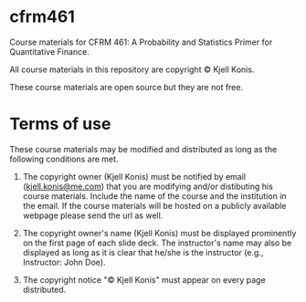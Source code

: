 # cfrm461
Course materials for CFRM 461: A Probability and Statistics Primer for Quantitative Finance.

All course materials in this repository are copyright © Kjell Konis.

These course materials are open source but they are not free. 

# Terms of use

These course materials may be modified and distributed as long as the following conditions are met.

1. The copyright owner (Kjell Konis) must be notified by email (kjell.konis@me.com) that you are modifying and/or distibuting his course materials.  Include the name of the course and the institution in the email. If the course materials will be hosted on a publicly available webpage please send the url as well.

2. The copyright owner's name (Kjell Konis) must be displayed prominently on the first page of each slide deck.  The instructor's name may also be displayed as long as it is clear that he/she is the instructor (e.g., Instructor: John Doe).

3. The copyright notice "© Kjell Konis" must appear on every page distributed.

